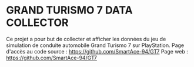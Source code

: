 # GRAND TURISMO 7 DATA COLLECTOR 
Ce projet a pour but de collecter et afficher les données du jeu de simulation de conduite automobile Grand Turismo 7 sur PlayStation.
Page d'accès au code source : https://github.com/SmartAce-94/GT7
Page web : https://github.com/SmartAce-94/GT7
